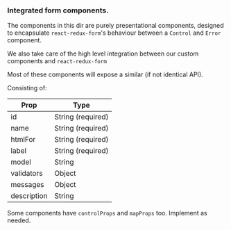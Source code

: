 ### Integrated form components.

The components in this dir are purely presentational components, designed to encapsulate `react-redux-form`'s behaviour between a `Control` and `Error` component.

We also take care of the high level integration between our custom components and `react-redux-form`

Most of these components will expose a similar (if not identical API).

Consisting of:

| Prop          | Type                    |
|---------------|-------------------------|
|  id           |  String (required)      |
|  name         |  String (required)      |
|  htmlFor      |  String (required)      |
|  label        |  String (required)      |
|  model        |  String|func (required) |
|  validators   |  Object                 |
|  messages     |  Object                 |
|  description  |  String                 |

Some components have `controlProps` and `mapProps` too. Implement as needed.